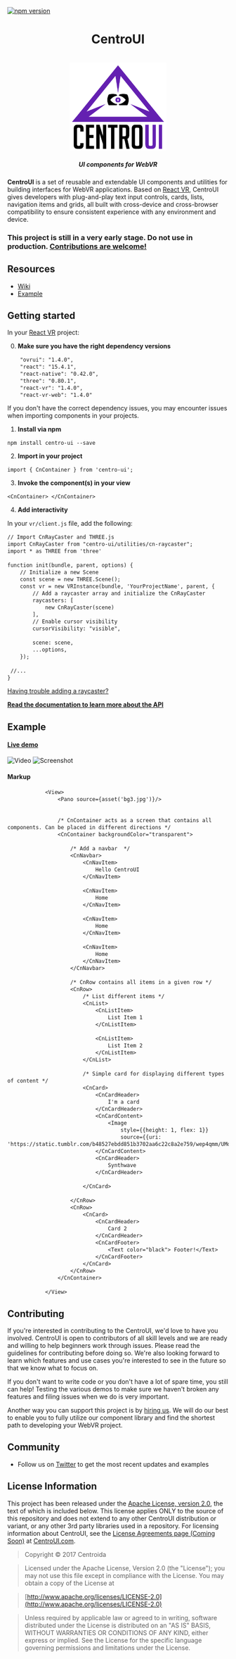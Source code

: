 [![npm version](https://badge.fury.io/js/centro-ui.svg)](https://badge.fury.io/js/centro-ui) 

<h1 align="center">CentroUI</h1>

<br/>

<div align="center">
  <img src="https://github.com/Centroida/CentroUI/raw/master/centroui.png" height="200">
</div>

<h5 align="center">
UI components for WebVR
</h5>


</div>

**CentroUI** is a set of reusable and extendable UI components and utilities for building interfaces for WebVR applications. Based on [React VR](https://github.com/facebook/react-vr), CentroUI gives developers with plug-and-play text input controls, cards, lists, navigation items and grids, all built with cross-device and cross-browser compatibility to ensure consistent experience with any environment and device.

### This project is still in a very early stage. Do not use in production. [Contributions are welcome!](https://github.com/Centroida/CentroUI#contributing)

## Resources
* [Wiki](https://centroida.github.io/CentroUI/)
* [Example](https://github.com/Centroida/CentroUI#example)

## Getting started 

In your [React VR](https://facebook.github.io/react-vr/docs/getting-started.html#content) project:

0. __Make sure you have the right dependency versions__

```
    "ovrui": "1.4.0",
    "react": "15.4.1",
    "react-native": "0.42.0",
    "three": "0.80.1",
    "react-vr": "1.4.0",
    "react-vr-web": "1.4.0"
```
If you don't have the correct dependency issues, you may encounter issues when importing components in your projects.
1. __Install via npm__
```
npm install centro-ui --save
```

2. __Import in your project__

```
import { CnContainer } from 'centro-ui';
```

3. __Invoke the component(s) in your view__

```
<CnContainer> </CnContainer>
```

4.  __Add interactivity__

In your `vr/client.js` file, add the following:


```
// Import CnRayCaster and THREE.js
import CnRayCaster from "centro-ui/utilities/cn-raycaster";
import * as THREE from 'three'

function init(bundle, parent, options) {
    // Initialize a new Scene
    const scene = new THREE.Scene();
    const vr = new VRInstance(bundle, 'YourProjectName', parent, {
        // Add a raycaster array and initialize the CnRayCaster
        raycasters: [
            new CnRayCaster(scene)
        ],
        // Enable cursor visibility
        cursorVisibility: "visible", 

        scene: scene,
        ...options,
    });

 //...
}
```
[Having trouble adding a raycaster?](https://github.com/Centroida/CentroUI/wiki/Raycaster)



**[Read the documentation to learn more about the API](https://centroida.github.io/CentroUI/)**


## Example
#### [Live demo](https://www.centroida.co/vr/)


![Video](http://i.imgur.com/ElGHkgj.gif)
![Screenshot](http://i.imgur.com/rX8LX1f.png)


#### Markup
```
            <View>
                <Pano source={asset('bg3.jpg')}/>


                /* CnContainer acts as a screen that contains all components. Can be placed in different directions */
                <CnContainer backgroundColor="transparent">

                    /* Add a navbar  */
                    <CnNavbar>
                        <CnNavItem>
                            Hello CentroUI
                        </CnNavItem>

                        <CnNavItem>
                            Home
                        </CnNavItem>

                        <CnNavItem>
                            Home
                        </CnNavItem>

                        <CnNavItem>
                            Home
                        </CnNavItem>
                    </CnNavbar>

                    /* CnRow contains all items in a given row */
                    <CnRow>
                        /* List different items */
                        <CnList>
                            <CnListItem>
                                List Item 1
                            </CnListItem>

                            <CnListItem>
                                List Item 2
                            </CnListItem>
                        </CnList>

                        /* Simple card for displaying different types of content */
                        <CnCard>
                            <CnCardHeader>
                                I'm a card
                            </CnCardHeader>
                            <CnCardContent>
                                <Image
                                    style={{height: 1, flex: 1}}
                                    source={{uri: 'https://static.tumblr.com/b48527ebdd851b3702aa6c22c8a2e759/wep4qmm/UMqojjbux/tumblr_static_tumblr_static_filename_640.jpg'}}/>
                            </CnCardContent>
                            <CnCardHeader>
                                Synthwave
                            </CnCardHeader>

                        </CnCard>

                    </CnRow>
                    <CnRow>
                        <CnCard>
                            <CnCardHeader>
                                Card 2
                            </CnCardHeader>
                            <CnCardFooter>
                                <Text color="black"> Footer!</Text>
                            </CnCardFooter>
                        </CnCard>
                    </CnRow>
                </CnContainer>

            </View>
```

## Contributing
If you're interested in contributing to the CentroUI, we'd love to have you involved. CentroUI is open to contributors of all skill levels and we are ready and willing to help beginners work through issues. Please read the guidelines for contributing before doing so. We're also looking forward to learn which features and use cases you're interested to see in the future so that we know what to focus on. 

If you don't want to write code or you don't have a lot of spare time, you still can help! Testing the various demos to make sure we haven't broken any features and filing issues when we do is very important.

Another way you can support this project is by [hiring us](https://www.centroida.co/contact.html). We will do our best to enable you to fully utilize our component library and find the shortest path to developing your WebVR project.

## Community
-  Follow us on [Twitter](https://twitter.com/Centro_UI) to get the most recent updates and examples

## License Information

This project has been released under the [Apache License, version 2.0](http://www.apache.org/licenses/LICENSE-2.0.html), the text of which is included below. This license applies ONLY to the source of this repository and does not extend to any other CentroUI distribution or variant, or any other 3rd party libraries used in a repository. For licensing information about CentroUI, see the [License Agreements page (Coming Soon)]() at [CentroUI.com](http://www.centroui.com).

> Copyright © 2017 Centroida

> Licensed under the Apache License, Version 2.0 (the "License");
   you may not use this file except in compliance with the License.
   You may obtain a copy of the License at

> [http://www.apache.org/licenses/LICENSE-2.0](http://www.apache.org/licenses/LICENSE-2.0)

>  Unless required by applicable law or agreed to in writing, software
   distributed under the License is distributed on an "AS IS" BASIS,
   WITHOUT WARRANTIES OR CONDITIONS OF ANY KIND, either express or implied.
   See the License for the specific language governing permissions and
   limitations under the License.
